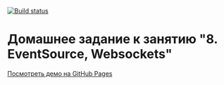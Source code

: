 [![Build status](https://ci.appveyor.com/api/projects/status/d2vem57d1ry8fhwr?svg=true)](https://ci.appveyor.com/project/fedoweb/ahj-websockets-homework)

# Домашнее задание к занятию "8. EventSource, Websockets"

[Посмотреть демо на GitHub Pages](https://fedoweb.github.io/ahj-websockets-homework/)
